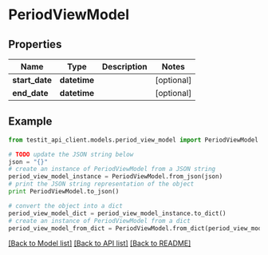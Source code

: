 # PeriodViewModel


## Properties
Name | Type | Description | Notes
------------ | ------------- | ------------- | -------------
**start_date** | **datetime** |  | [optional] 
**end_date** | **datetime** |  | [optional] 

## Example

```python
from testit_api_client.models.period_view_model import PeriodViewModel

# TODO update the JSON string below
json = "{}"
# create an instance of PeriodViewModel from a JSON string
period_view_model_instance = PeriodViewModel.from_json(json)
# print the JSON string representation of the object
print PeriodViewModel.to_json()

# convert the object into a dict
period_view_model_dict = period_view_model_instance.to_dict()
# create an instance of PeriodViewModel from a dict
period_view_model_from_dict = PeriodViewModel.from_dict(period_view_model_dict)
```
[[Back to Model list]](../README.md#documentation-for-models) [[Back to API list]](../README.md#documentation-for-api-endpoints) [[Back to README]](../README.md)


